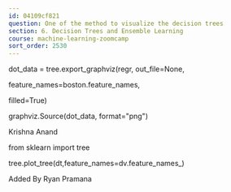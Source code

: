 ```yaml
---
id: 04109cf821
question: One of the method to visualize the decision trees
section: 6. Decision Trees and Ensemble Learning
course: machine-learning-zoomcamp
sort_order: 2530
---
```


dot_data = tree.export_graphviz(regr, out_file=None,

feature_names=boston.feature_names,

filled=True)

graphviz.Source(dot_data, format="png")

Krishna Anand

from sklearn import tree

tree.plot_tree(dt,feature_names=dv.feature_names_)

Added By Ryan Pramana

